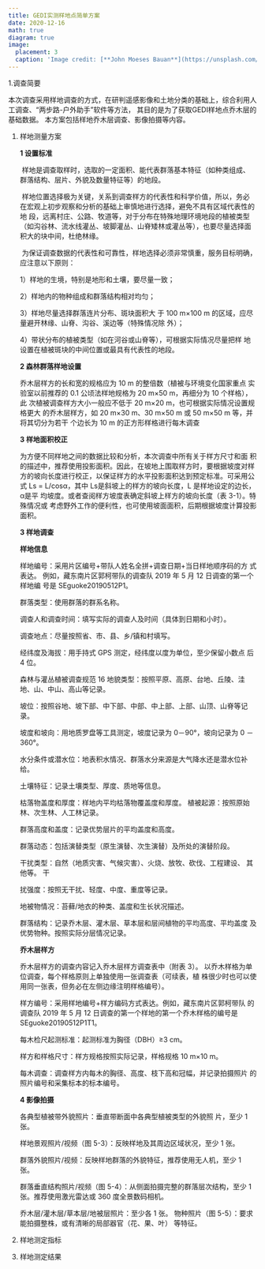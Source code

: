 ```yaml
---
title: GEDI实测样地点简单方案
date: 2020-12-16
math: true
diagram: true
image:
  placement: 3
  caption: 'Image credit: [**John Moeses Bauan**](https://unsplash.com/photos/OGZtQF8iC0g)'
---
```


1.调查简要

本次调查采用样地调查的方式，在研判遥感影像和土地分类的基础上，综合利用人工调查、“两步路-户外助手”软件等方法， 其目的是为了获取GEDI样地点乔木层的基础数据。  本方案包括样地乔木层调查、影像拍摄等内容。

1. 样地测量方案

   **1 设置标准**

   ​	样地是调查取样时，选取的一定面积、能代表群落基本特征（如种类组成、 群落结构、层片、外貌及数量特征等）的地段。 

   ​	样地位置选择极为关键，关系到调查样方的代表性和科学价值，所以，务必 在宏观上初步观察和分析的基础上审慎地进行选择，避免不具有区域代表性的地 段，远离村庄、公路、牧道等，对于分布在特殊地理环境地段的植被类型（如沟谷林、流水线灌丛、坡脚灌丛、山脊矮林或灌丛等），也要尽量选择面积大的块中间，杜绝林缘。

   ​	 为保证调查数据的代表性和可靠性，样地选择必须非常慎重，服务目标明确， 应注意以下原则：

   1）样地的生境，特别是地形和土壤，要尽量一致；

   2）样地内的物种组成和群落结构相对均匀；

   3）样地尽量选择群落连片分布、斑块面积大 于 100 m×100 m 的区域，应尽量避开林缘、山脊、沟谷、溪边等（特殊情况除 外）；

   4）带状分布的植被类型（如在河谷或山脊等），可根据实际情况尽量把样 地设置在植被斑块的中间位置或最具有代表性的地段。

   **2 森林群落样地设置**

   乔木层样方的长和宽的规格应为 10 m 的整倍数（植被与环境变化国家重点 实验室以前推荐的 0.1 公顷法样地规格为 20 m×50 m，再细分为 10 个样格），此 次植被调查样方大小一般应不低于 20 m×20 m，也可根据实际情况设置规格更大 的乔木层样方，如 20 m×30 m、30 m×50 m 或 50 m×50 m 等，并将其切分为若干 个边长为 10 m 的正方形样格进行每木调查

   

   **3 样地面积校正**

   为方便不同样地之间的数据比较和分析，本次调查中所有关于样方尺寸和面 积的描述中，推荐使用投影面积。因此，在坡地上围取样方时，要根据坡度对样 方的坡向长度进行校正，以保证样方的水平投影面积达到预定标准。可采用公式 Ls = L/cosα，其中 Ls是斜坡上的样方的坡向长度，L 是样地设定的边长，α是平 均坡度。或者查阅样方坡度表确定斜坡上样方的坡向长度（表 3-1）。特殊情况或 考虑野外工作的便利性，也可使用坡面面积，后期根据坡度计算投影面积。

   

   **3 样地调查**

   **样地信息**

   样地编号：采用片区编号+带队人姓名全拼+调查日期+当日样地顺序码的方 式表达。 例如，藏东南片区郭柯带队的调查队 2019 年 5 月 12 日调查的第一个样地编 号是 SEguoke20190512P1。

   群落类型：使用群落的群系名称。 

   调查人和调查时间：填写实际的调查人及时间（具体到日期和小时）。

   调查地点：尽量按照省、市、县、乡/镇和村填写。 

   经纬度及海拔：用手持式 GPS 测定，经纬度以度为单位，至少保留小数点 后 4 位。 

   森林与灌丛植被调查规范 16 地貌类型：按照平原、高原、台地、丘陵、洼地、山、中山、高山等记录。 

   坡位：按照谷地、坡下部、中下部、中部、中上部、上部、山顶、山脊等记 录。 

   坡度和坡向：用地质罗盘等工具测定，坡度记录为 0－90°，坡向记录为 0 －360°。 

   水分条件或潜水位：地表积水情况、群落水分来源是大气降水还是潜水位补 给。 

   土壤特征：记录土壤类型、厚度、质地等信息。 

   枯落物盖度和厚度：样地内平均枯落物覆盖度和厚度。 植被起源：按照原始林、次生林、人工林记录。

    群落高度和盖度：记录优势层片的平均盖度和高度。 

   群落动态：包括演替类型（原生演替、次生演替）及所处的演替阶段。 

   干扰类型：自然（地质灾害、气候灾害）、火烧、放牧、砍伐、工程建设、 其他等。 干

   扰强度：按照无干扰、轻度、中度、重度等记录。 

   地被物情况：苔藓/地衣的种类、盖度和生长状况描述。 

   群落结构：记录乔木层、灌木层、草本层和层间植物的平均高度、平均盖度 及优势物种。按照实际分层情况记录。

   **乔木层样方**

   乔木层样方的调查内容记入乔木层样方调查表中（附表 3）。 以乔木样格为单位调查，每个样格原则上单独使用一张调查表（可续表，植 株很少时也可以使用同一张表，但务必在左侧边缘注明样格编号）。

    样方编号：采用样地编号+样方编码方式表达。例如，藏东南片区郭柯带队 的调查队 2019 年 5 月 12 日调查的第一个样地的第一个乔木样格的编号是 SEguoke20190512P1T1。 

   每木检尺起测标准：起测标准为胸径（DBH）≥3 cm。 

   样方和样格尺寸：样方规格按照实际记录，样格规格 10 m×10 m。

    每木调查：调查样方内每木的胸径、高度、枝下高和冠幅，并记录拍摄照片 的照片编号和采集标本的标本编号。

   **4 影像拍摄**

   各典型植被带外貌照片：垂直带断面中各典型植被类型的外貌照 片，至少 1 张。

   样地景观照片/视频（图 5-3）：反映样地及其周边区域状况，至少 1 张。

   群落外貌照片/视频：反映样地群落的外貌特征，推荐使用无人机，至少 1 张。

   群落垂直结构照片/视频（图 5-4）：从侧面拍摄完整的群落层次结构，至少 1 张。推荐使用激光雷达或 360 度全景数码相机。

   乔木层/灌木层/草本层/地被层照片：至少各 1 张。 物种照片（图 5-5）：要求能拍摄整株，或有清晰的局部器官（花、果、叶） 等特征。

   

1. 样地测定指标

   

2. 样地测定结果